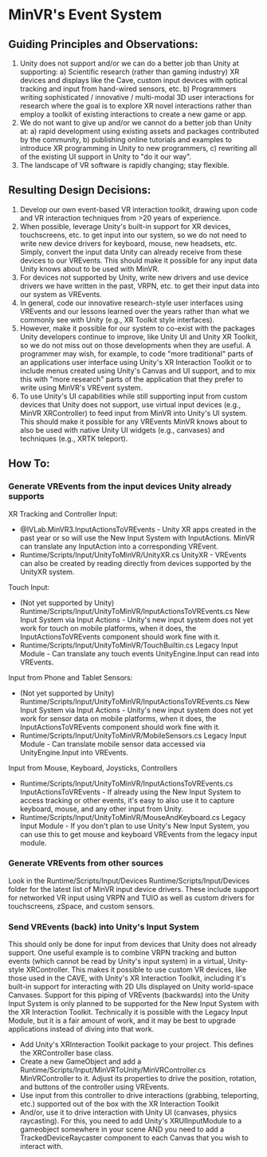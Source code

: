 # MinVR's Event System

## Guiding Principles and Observations:

1.  Unity does not support and/or we can do a better job than Unity at supporting: a) Scientific research (rather than gaming industry) XR devices and displays like the Cave, custom input devices with optical tracking and input from hand-wired sensors, etc.  b) Programmers writing sophisticated / innovative / multi-modal 3D user interactions for research where the goal is to explore XR novel interactions rather than employ a toolkit of existing interactions to create a new game or app.
2. We do not want to give up and/or we cannot do a better job than Unity at: a) rapid development using existing assets and packages contributed by the community, b) publishing online tutorials and examples to introduce XR programming in Unity to new programmers, c) rewriting all of the existing UI support in Unity to "do it our way".
3. The landscape of VR software is rapidly changing; stay flexible.

## Resulting Design Decisions:

1. Develop our own event-based VR interaction toolkit, drawing upon code and VR interaction techniques from >20 years of experience.
2. When possible, leverage Unity's built-in support for XR devices, touchscreens, etc. to get input into our system, so we do not need to write new device drivers for keyboard, mouse, new headsets, etc.  Simply, convert the input data Unity can already receive from these devices to our VREvents.  This should make it possible for any input data Unity knows about to be used with MinVR.
3. For devices not supported by Unity, write new drivers and use device drivers we have written in the past, VRPN, etc. to get their input data into our system as VREvents.
4. In general, code our innovative research-style user interfaces using VREvents and our lessons learned over the years rather than what we commonly see with Unity (e.g., XR Toolkit style interfaces).
5. However, make it possible for our system to co-exist with the packages Unity developers continue to improve, like Unity UI and Unity XR Toolkit, so we do not miss out on those developments when they are useful.  A programmer may wish, for example, to code "more traditional" parts of an applications user interface using Unity's XR Interaction Toolkit or to include menus created using Unity's Canvas and UI support, and to mix this with "more research" parts of the application that they prefer to write using MinVR's VREvent system.
6. To use Unity's UI capabilities while still supporting input from custom devices that Unity does not support, use virtual input devices (e.g., MinVR XRController) to feed input from MinVR into Unity's UI system.  This should make it possible for any VREvents MinVR knows about to also be used with native Unity UI widgets (e.g., canvases) and techniques (e.g., XRTK teleport).

## How To:

### Generate VREvents from the input devices Unity already supports
XR Tracking and Controller Input:
- @IVLab.MinVR3.InputActionsToVREvents - Unity XR apps created in the past year or so will use the New Input System with InputActions.  MinVR can translate any InputAction into a corresponding VREvent.
- Runtime/Scripts/Input/UnityToMinVR/UnityXR.cs UnityXR  - VREvents can also be created by reading directly from devices supported by the UnityXR system.

Touch Input:
- (Not yet supported by Unity)  Runtime/Scripts/Input/UnityToMinVR/InputActionsToVREvents.cs New Input System via Input Actions - Unity's new input system does not yet work for touch on mobile platforms, when it does, the InputActionsToVREvents component should work fine with it.
- Runtime/Scripts/Input/UnityToMinVR/TouchBuiltin.cs Legacy Input Module - Can translate any touch events UnityEngine.Input can read into VREvents.

Input from Phone and Tablet Sensors:
- (Not yet supported by Unity) Runtime/Scripts/Input/UnityToMinVR/InputActionsToVREvents.cs  New Input System via Input Actions - Unity's new input system does not yet work for sensor data on mobile platforms, when it does, the InputActionsToVREvents component should work fine with it.
- Runtime/Scripts/Input/UnityToMinVR/MobileSensors.cs Legacy Input Module - Can translate mobile sensor data accessed via UnityEngine.Input into VREvents.

Input from Mouse, Keyboard, Joysticks, Controllers
- Runtime/Scripts/Input/UnityToMinVR/InputActionsToVREvents.cs InputActionsToVREvents - If already using the New Input System to access tracking or other events, it's easy to also use it to capture keyboard, mouse, and any other input from Unity.
- Runtime/Scripts/Input/UnityToMinVR/MouseAndKeyboard.cs Legacy Input Module - If you don't plan to use Unity's New Input System, you can use this to get mouse and keyboard VREvents from the legacy input module.


### Generate VREvents from other sources
Look in the Runtime/Scripts/Input/Devices Runtime/Scripts/Input/Devices folder for the latest list of MinVR input device drivers.  These include support for networked VR input using VRPN and TUIO as well as custom drivers for touchscreens, zSpace, and custom sensors.


### Send VREvents (back) into Unity's Input System
This should only be done for input from devices that Unity does not already support.  One useful example is to combine VRPN tracking and button events (which cannot be read by Unity's input system) in a virtual, Unity-style XRController.  This makes it possible to use custom VR devices, like those used in the CAVE, with Unity's XR Interaction Toolkit, including it's built-in support for interacting with 2D UIs displayed on Unity world-space Canvases.  Support for this piping of VREvents (backwards) into the Unity Input System is only planned to be supported for the New Input System with the XR Interaction Toolkit.  Technically it is possible with the Legacy Input Module, but it is a fair amount of work, and it may be best to upgrade applications instead of diving into that work.

- Add Unity's XRInteraction Toolkit package to your project.  This defines the XRController base class.
- Create a new GameObject and add a Runtime/Scripts/Input/MinVRToUnity/MinVRController.cs MinVRController  to it.  Adjust its properties to drive the position, rotation, and buttons of the controller using VREvents.
- Use input from this controller to drive interactions (grabbing, teleporting, etc.) supported out of the box with the XR Interaction Toolkit
- And/or, use it to drive interaction with Unity UI (canvases, physics raycasting).  For this, you need to add Unity's XRUIInputModule to a gameobject somewhere in your scene AND you need to add a TrackedDeviceRaycaster component to each Canvas that you wish to interact with.
